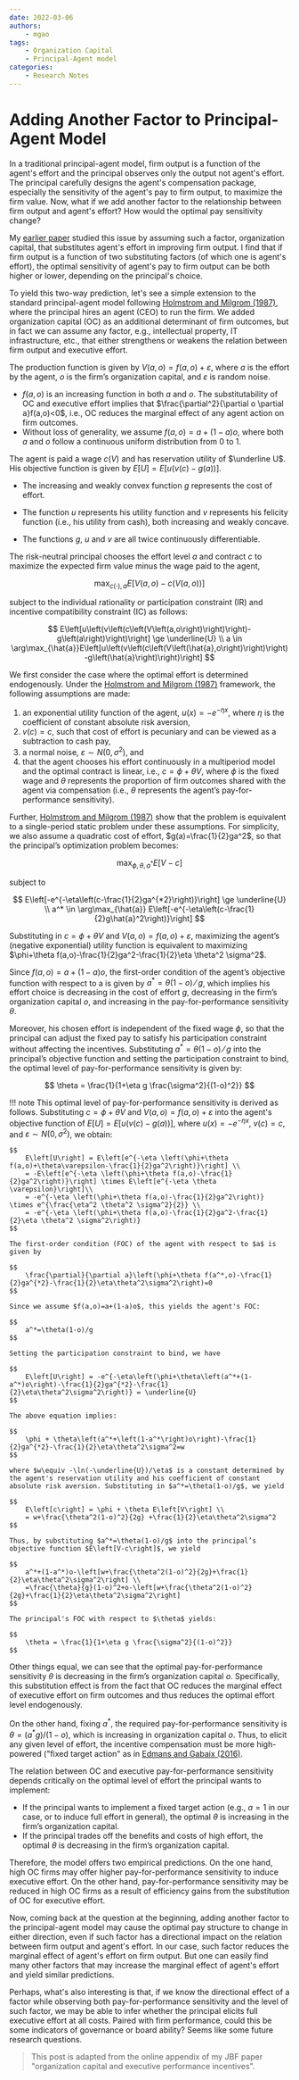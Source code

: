 ```yaml
---
date: 2022-03-06
authors:
    - mgao
tags:
    - Organization Capital
    - Principal-Agent model
categories:
    - Research Notes
---
```


# Adding Another Factor to Principal-Agent Model

In a traditional principal-agent model, firm output is a function of the agent's effort and the principal observes only the output not agent's effort. The principal carefully designs the agent's compensation package, especially the sensitivity of the agent's pay to firm output, to maximize the firm value. Now, what if we add another factor to the relationship between firm output and agent's effort? How would the optimal pay sensitivity change?

<!-- more -->

My [earlier paper](https://doi.org/10.1016/j.jbankfin.2020.106017) studied this issue by assuming such a factor, organization capital, that substitutes agent's effort in improving firm output. I find that if firm output is a function of two substituting factors (of which one is agent's effort), the optimal sensitivity of agent's pay to firm output can be both higher or lower, depending on the principal's choice.

To yield this two-way prediction, let's see a simple extension to the standard principal-agent model following [Holmstrom and Milgrom (1987)](https://doi.org/10.2307/1913238), where the principal hires an agent (CEO) to run the firm. We added organization capital (OC) as an additional determinant of firm outcomes, but in fact we can assume any factor, e.g., intellectual property, IT infrastructure, etc., that either strengthens or weakens the relation between firm output and executive effort.

The production function is given by $V(a,o)=f(a,o)+\varepsilon$, where $a$ is the effort by the agent, $o$ is the firm’s organization capital, and $\varepsilon$ is random noise.

- $f(a,o)$ is an increasing function in both $a$ and $o$. The substitutability of OC and executive effort implies that $\frac{\partial^2}{\partial o \partial a}f(a,o)<0$, i.e., OC reduces the marginal effect of any agent action on firm outcomes.
- Without loss of generality, we assume $f(a,o)=a+(1-a)o$, where both $a$ and $o$ follow a continuous uniform distribution from 0 to 1.

The agent is paid a wage $c(V)$ and has reservation utility of $\underline U$. His objective function is given by $E\left[U\right]=E\left[u\left(v\left(c\right)-g\left(a\right)\right)\right]$.

- The increasing and weakly convex function $g$ represents the cost of effort.
- The function $u$ represents his utility function and $v$ represents his felicity function (i.e., his utility from cash), both increasing and weakly concave.

- The functions $g$, $u$ and $v$ are all twice continuously differentiable.
  
The risk-neutral principal chooses the effort level $a$ and contract $c$ to maximize the expected firm value minus the wage paid to the agent,

$$
    \max_{c(\cdot),a} E\left[V\left(a,o\right)-c\left(V\left(a,o\right)\right)\right]
$$

subject to the individual rationality or participation constraint (IR) and incentive compatibility constraint (IC) as follows:

$$
    E\left[u\left(v\left(c\left(V\left(a,o\right)\right)\right)-g\left(a\right)\right)\right] \ge \underline{U}
    \\
    a \in \arg\max_{\hat{a}}E\left[u\left(v\left(c\left(V\left(\hat{a},o\right)\right)\right)-g\left(\hat{a}\right)\right)\right]
$$

We first consider the case where the optimal effort is determined endogenously. Under the [Holmstrom and Milgrom (1987)](https://doi.org/10.2307/1913238) framework, the following assumptions are made:

1. an exponential utility function of the agent, $u(x)=-e^{-\eta x}$, where $\eta$ is the coefficient of constant absolute risk aversion,
2. $v(c)=c$, such that cost of effort is pecuniary and can be viewed as a subtraction to cash pay, 
3. a normal noise, $\varepsilon \sim N(0,\sigma^2)$, and 
4. that the agent chooses his effort continuously in a multiperiod model and the optimal contract is linear, i.e., $c=\phi+\theta V$, where $\phi$ is the fixed wage and $\theta$ represents the proportion of firm outcomes shared with the agent via compensation (i.e., $\theta$ represents the agent’s pay-for-performance sensitivity).

Further, [Holmstrom and Milgrom (1987)](https://doi.org/10.2307/1913238) show that the problem is equivalent to a single-period static problem under these assumptions. For simplicity, we also assume a quadratic cost of effort, $g(a)=\frac{1}{2}ga^2$, so that the principal’s optimization problem becomes:

$$
    \max_{\phi,\theta,a^*} E\left[V-c\right]
$$

subject to

$$
    E\left[-e^{-\eta\left(c-\frac{1}{2}ga^{*2}\right)}\right] \ge \underline{U}
    \\
    a^* \in \arg\max_{\hat{a}} E\left[-e^{-\eta\left(c-\frac{1}{2}g\hat{a}^2\right)}\right]
$$

Substituting in $c=\phi+\theta V$ and $V(a,o)=f(a,o)+\varepsilon$, maximizing the agent’s (negative exponential) utility function is equivalent to maximizing $\phi+\theta f(a,o)-\frac{1}{2}ga^2-\frac{1}{2}\eta \theta^2 \sigma^2$. 

Since $f(a,o)=a+(1-a)o$, the first-order condition of the agent’s objective function with respect to a is given by $a^*=\theta(1-o)⁄g$, which implies his effort choice is decreasing in the cost of effort $g$, decreasing in the firm’s organization capital $o$, and increasing in the pay-for-performance sensitivity $\theta$.

Moreover, his chosen effort is independent of the fixed wage $\phi$, so that the principal can adjust the fixed pay to satisfy his participation constraint without affecting the incentives. Substituting $a^*=\theta(1-o)⁄g$ into the principal’s objective function and setting the participation constraint to bind, the optimal level of pay-for-performance sensitivity is given by:

$$
    \theta = \frac{1}{1+\eta g \frac{\sigma^2}{(1-o)^2}}
$$

!!! note
    This optimal level of pay-for-performance sensitivity is derived as follows. Substituting $c=\phi + \theta V$ and $V(a,o)=f(a,o)+\varepsilon$ into the agent's objective function of $E\left[U\right]=E\left[u\left(v(c)-g(a)\right)\right]$, where $u(x)=-e^{-\eta x}$, $v(c)=c$, and $\varepsilon \sim N(0,\sigma^2)$, we obtain:

    $$
        E\left[U\right] = E\left[e^{-\eta \left(\phi+\theta f(a,o)+\theta\varepsilon-\frac{1}{2}ga^2\right)}\right] \\
        = -E\left[e^{-\eta \left(\phi+\theta f(a,o)-\frac{1}{2}ga^2\right)}\right] \times E\left[e^{-\eta \theta \varepsilon}\right]\\
        = -e^{-\eta \left(\phi+\theta f(a,o)-\frac{1}{2}ga^2\right)} \times e^{\frac{\eta^2 \theta^2 \sigma^2}{2}} \\
        = -e^{-\eta \left(\phi+\theta f(a,o)-\frac{1}{2}ga^2-\frac{1}{2}\eta \theta^2 \sigma^2\right)}
    $$

    The first-order condition (FOC) of the agent with respect to $a$ is given by

    $$
        \frac{\partial}{\partial a}\left(\phi+\theta f(a^*,o)-\frac{1}{2}ga^{*2}-\frac{1}{2}\eta\theta^2\sigma^2\right)=0
    $$

    Since we assume $f(a,o)=a+(1-a)o$, this yields the agent's FOC:

    $$
        a^*=\theta(1-o)/g
    $$

    Setting the participation constraint to bind, we have

    $$
        E\left[U\right] = -e^{-\eta\left(\phi+\theta\left(a^*+(1-a^*)o\right)-\frac{1}{2}ga^{*2}-\frac{1}{2}\eta\theta^2\sigma^2\right)} = \underline{U}
    $$

    The above equation implies:

    $$
        \phi + \theta\left(a^*+\left(1-a^*\right)o\right)-\frac{1}{2}ga^{*2}-\frac{1}{2}\eta\theta^2\sigma^2=w
    $$

    where $w\equiv -\ln(-\underline{U})/\eta$ is a constant determined by the agent's reservation utility and his coefficient of constant absolute risk aversion. Substituting in $a^*=\theta(1-o)/g$, we yield

    $$
        E\left[c\right] = \phi + \theta E\left[V\right] \\
        = w+\frac{\theta^2(1-o)^2}{2g} +\frac{1}{2}\eta\theta^2\sigma^2
    $$

    Thus, by substituting $a^*=\theta(1-o)/g$ into the principal’s objective function $E\left[V-c\right]$, we yield

    $$
        a^*+(1-a^*)o-\left[w+\frac{\theta^2(1-o)^2}{2g}+\frac{1}{2}\eta\theta^2\sigma^2\right] \\
        =\frac{\theta}{g}(1-o)^2+o-\left[w+\frac{\theta^2(1-o)^2}{2g}+\frac{1}{2}\eta\theta^2\sigma^2\right]
    $$

    The principal's FOC with respect to $\theta$ yields:

    $$
        \theta = \frac{1}{1+\eta g \frac{\sigma^2}{(1-o)^2}}
    $$

Other things equal, we can see that the optimal pay-for-performance sensitivity $\theta$ is decreasing in the firm’s organization capital $o$. Specifically, this substitution effect is from the fact that OC reduces the marginal effect of executive effort on firm outcomes and thus reduces the optimal effort level endogenously.

On the other hand, fixing $a^*$, the required pay-for-performance sensitivity is $\theta=(a^* g)/(1-o)$, which is increasing in organization capital $o$. Thus, to elicit any given level of effort, the incentive compensation must be more high-powered ("fixed target action" as in [Edmans and Gabaix (2016)](https://www.aeaweb.org/articles?id=10.1257/jel.20161153).

The relation between OC and executive pay-for-performance sensitivity depends critically on the optimal level of effort the principal wants to implement:

- If the principal wants to implement a fixed target action (e.g., $a=1$ in our case, or to induce full effort in general), the optimal $\theta$ is increasing in the firm’s organization capital.
- If the principal trades off the benefits and costs of high effort, the optimal $\theta$ is decreasing in the firm’s organization capital.

Therefore, the model offers two empirical predictions. On the one hand, high OC firms may offer higher pay-for-performance sensitivity to induce executive effort. On the other hand, pay-for-performance sensitivity may be reduced in high OC firms as a result of efficiency gains from the substitution of OC for executive effort.

Now, coming back at the question at the beginning, adding another factor to the principal-agent model may cause the optimal pay structure to change in either direction, even if such factor has a directional impact on the relation between firm output and agent's effort. In our case, such factor reduces the marginal effect of agent's effort on firm output. But one can easily find many other factors that may increase the marginal effect of agent's effort and yield similar predictions.

Perhaps, what's also interesting is that, if we know the directional effect of a factor while observing both pay-for-performance sensitivity and the level of such factor, we may be able to infer whether the principal elicits full executive effort at all costs. Paired with firm performance, could this be some indicators of governance or board ability? Seems like some future research questions.

> This post is adapted from the online appendix of my JBF paper "organization capital and executive performance incentives".
